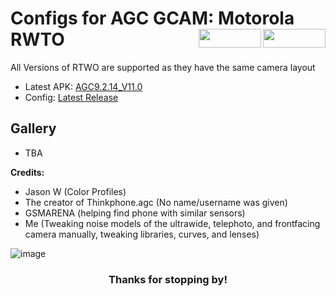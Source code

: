 <h1 align="left">Configs for AGC GCAM: Motorola RWTO
<img src="https://img.shields.io/github/watchers/d-solis/rtwo-agc-conf?color=%238AB4F8&labelColor=101012&label=watchers&style=for-the-badge" width=100 height=30 align="right" />
<img src="https://img.shields.io/github/stars/d-solis/rtwo-agc-conf?color=%238AB4F8&labelColor=101012&label=stars&style=for-the-badge" width=100 height=30 align="right" />
</h1> 

All Versions of RTWO are supported as they have the same camera layout

 - Latest APK: [AGC9.2.14_V11.0](https://www.celsoazevedo.com/files/android/google-camera/dev-BigKaka/f/dl70/)
 - Config: [Latest Release](https://github.com/d-solis/rtwo-agc-conf/releases/latest/)

<h2 align="left">Gallery
</h2> 

 - TBA

**Credits:**
 - Jason W (Color Profiles)
 - The creator of Thinkphone.agc (No name/username was given)
 - GSMARENA (helping find phone with similar sensors)
 - Me (Tweaking noise models of the ultrawide, telephoto, and frontfacing camera manually, tweaking libraries, curves, and lenses)

![image](https://raw.githubusercontent.com/d-solis/dotfiles/main/assets/cat.svg)
<h3 align="center">
Thanks for stopping by!
</h3>
